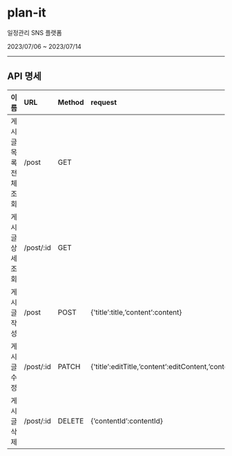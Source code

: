 # plan-it

일정관리 SNS 플랫폼

2023/07/06 ~ 2023/07/14

---

## API 명세

| 이름                  | URL       | Method | request                                                         | prams                   |
| :-------------------- | :-------- | :----- | :-------------------------------------------------------------- | :---------------------- |
| 게시글 목록 전체 조회 | /post     | GET    |                                                                 |                         |
| 게시글 상세 조회      | /post/:id | GET    |                                                                 | {'contentId':contentId} |
| 게시글 작성           | /post     | POST   | {'title’:title,’content’:content}                               |                         |
| 게시글 수정           | /post/:id | PATCH  | {'title’:editTitle,’content’:editContent,’contentId’:contentId} |                         |
| 게시글 삭제           | /post/:id | DELETE | {’contentId’:contentId}                                         |                         |

